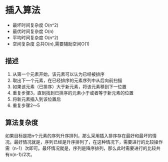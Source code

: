 # 插入算法

* 最坏时间复杂度 O(n^2)
* 最优时间复杂度 O(n)
* 平均时间复杂度 O(n^2)
* 空间复杂度 总共O(n),需要辅助空间O(1)

## 描述
1. 从第一个元素开始，该元素可以认为已经被排序
2. 取出下一个元素，在已经排序的元素序列中从后向前扫描
3. 如果该元素（已排序）大于新元素，将该元素移到下一位置
4. 重复步骤3，直到找到已排序的元素小于或者等于新元素的位置
5. 将新元素插入到该位置后
6. 重复步骤2～5

## 算法复杂度
如果目标是把n个元素的序列升序排列，那么采用插入排序存在最好和最坏的情况。最好情况就是，序列已经是升序排列了，在这种情况下，需要进行的比较操作需（n-1）次即可。最坏情况就是，序列是降序排列，那么此时需要进行的比较共有n(n-1)/2次。

